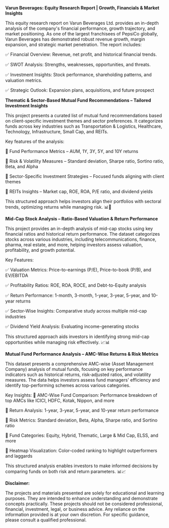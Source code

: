**Varun Beverages: Equity Research Report | Growth, Financials & Market Insights**

This equity research report on Varun Beverages Ltd. provides an in-depth analysis of the company's financial performance, growth trajectory, and market positioning. As one of the largest franchisees of PepsiCo globally, Varun Beverages has demonstrated robust revenue growth, margin expansion, and strategic market penetration. The report includes:

✅ Financial Overview: Revenue, net profit, and historical financial trends.

✅ SWOT Analysis: Strengths, weaknesses, opportunities, and threats.

✅ Investment Insights: Stock performance, shareholding patterns, and valuation metrics.

✅ Strategic Outlook: Expansion plans, acquisitions, and future prospect

**Thematic & Sector-Based Mutual Fund Recommendations – Tailored Investment Insights**

This project presents a curated list of mutual fund recommendations based on client-specific investment themes and sector preferences. It categorizes funds across key industries such as Transportation & Logistics, Healthcare, Technology, Infrastructure, Small Cap, and REITs.

Key features of the analysis:

📌 Fund Performance Metrics – AUM, 1Y, 3Y, 5Y, and 10Y returns

📌 Risk & Volatility Measures – Standard deviation, Sharpe ratio, Sortino ratio, Beta, and Alpha

📌 Sector-Specific Investment Strategies – Focused funds aligning with client themes

📌 REITs Insights – Market cap, ROE, ROA, P/E ratio, and dividend yields

This structured approach helps investors align their portfolios with sectoral trends, optimizing returns while managing risk. 📊🚀

**Mid-Cap Stock Analysis – Ratio-Based Valuation & Return Performance**

This project provides an in-depth analysis of mid-cap stocks using key financial ratios and historical return performance. The dataset categorizes stocks across various industries, including telecommunications, finance, pharma, real estate, and more, helping investors assess valuation, profitability, and growth potential.

Key Features:

✅ Valuation Metrics: Price-to-earnings (P/E), Price-to-book (P/B), and EV/EBITDA

✅ Profitability Ratios: ROE, ROA, ROCE, and Debt-to-Equity analysis

✅ Return Performance: 1-month, 3-month, 1-year, 3-year, 5-year, and 10-year returns

✅ Sector-Wise Insights: Comparative study across multiple mid-cap industries

✅ Dividend Yield Analysis: Evaluating income-generating stocks

This structured approach aids investors in identifying strong mid-cap opportunities while managing risk effectively. 📈📊

**Mutual Fund Performance Analysis – AMC-Wise Returns & Risk Metrics**

This dataset presents a comprehensive AMC-wise (Asset Management Company) analysis of mutual funds, focusing on key performance indicators such as historical returns, risk-adjusted ratios, and volatility measures. The data helps investors assess fund managers' efficiency and identify top-performing schemes across various categories.

Key Insights:
📌 AMC-Wise Fund Comparison: Performance breakdown of top AMCs like ICICI, HDFC, Kotak, Nippon, and more

📌 Return Analysis: 1-year, 3-year, 5-year, and 10-year return performance

📌 Risk Metrics: Standard deviation, Beta, Alpha, Sharpe ratio, and Sortino ratio

📌 Fund Categories: Equity, Hybrid, Thematic, Large & Mid Cap, ELSS, and more

📌 Heatmap Visualization: Color-coded ranking to highlight outperformers and laggards

This structured analysis enables investors to make informed decisions by comparing funds on both risk and return parameters. 📊📈

**Disclaimer:**

The projects and materials presented are solely for educational and learning purposes. They are intended to enhance understanding and demonstrate concepts practically. These projects should not be considered professional, financial, investment, legal, or business advice. Any reliance on the information provided is at your own discretion. For specific guidance, please consult a qualified professional.


